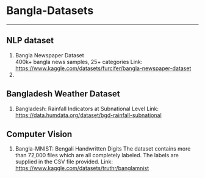 # Bangla-Datasets
---

## NLP dataset
1. Bangla Newspaper Dataset <br>
   400k+ bangla news samples, 25+ categories
   Link: https://www.kaggle.com/datasets/furcifer/bangla-newspaper-dataset
2. 

## Bangladesh Weather Dataset
1. Bangladesh: Rainfall Indicators at Subnational Level
   Link: https://data.humdata.org/dataset/bgd-rainfall-subnational

## Computer Vision
1. Bangla-MNIST: Bengali Handwritten Digits
   The dataset contains more than 72,000 files which are all completely labeled. The labels are supplied in the CSV file provided.
   Link: https://www.kaggle.com/datasets/truthr/banglamnist
